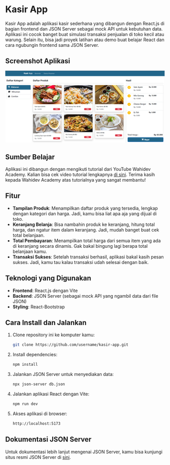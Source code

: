 # Kasir App

Kasir App adalah aplikasi kasir sederhana yang dibangun dengan React.js di bagian frontend dan JSON Server sebagai mock API untuk kebutuhan data. Aplikasi ini cocok banget buat simulasi transaksi penjualan di toko kecil atau warung. Selain itu, bisa jadi proyek latihan atau demo buat belajar React dan cara ngubungin frontend sama JSON Server.

## Screenshot Aplikasi

![Kasir App Screenshot](./public/assets/images/tampilan-app.png)

## Sumber Belajar

Aplikasi ini dibangun dengan mengikuti tutorial dari YouTube Wahidev Academy. Kalian bisa cek video tutorial lengkapnya [di sini](https://www.youtube.com/@WahidevAcademy).
Terima kasih kepada Wahidev Academy atas tutorialnya yang sangat membantu!

## Fitur

- **Tampilan Produk**: Menampilkan daftar produk yang tersedia, lengkap dengan kategori dan harga. Jadi, kamu bisa liat apa aja yang dijual di toko.
- **Keranjang Belanja**: Bisa nambahin produk ke keranjang, hitung total harga, dan ngatur item dalam keranjang. Jadi, mudah banget buat cek total belanjaan.
- **Total Pembayaran**: Menampilkan total harga dari semua item yang ada di keranjang secara dinamis. Gak bakal bingung lagi berapa total belanjaan kamu.
- **Transaksi Sukses**: Setelah transaksi berhasil, aplikasi bakal kasih pesan sukses. Jadi, kamu tau kalau transaksi udah selesai dengan baik.

## Teknologi yang Digunakan

- **Frontend**: React.js dengan Vite
- **Backend**: JSON Server (sebagai mock API yang ngambil data dari file JSON)
- **Styling**: React-Bootstrap

## Cara Install dan Jalankan

1. Clone repository ini ke komputer kamu:

   ```bash
   git clone https://github.com/username/kasir-app.git
   ```

2. Install dependencies:

   ```bash
   npm install
   ```

3. Jalankan JSON Server untuk menyediakan data:

   ```bash
   npx json-server db.json
   ```

4. Jalankan aplikasi React dengan Vite:

   ```bash
   npm run dev
   ```

5. Akses aplikasi di browser:
   ```bash
   http://localhost:5173
   ```

## Dokumentasi JSON Server

Untuk dokumentasi lebih lanjut mengenai JSON Server, kamu bisa kunjungi situs resmi JSON Server di [sini](https://github.com/typicode/json-server/tree/v0).

```

```

